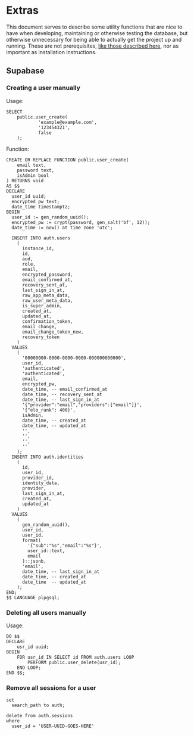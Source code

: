 <head>
	<title>EXTRAS</title>
	<meta name="author" content="frigvid"/>
	<meta name="date-created" content="2024-04-04"/>
</head>

# Extras

This document serves to describe some utility functions that are nice to have when developing, maintaining or otherwise testing the database, but otherwise unnecessary for being able to actually get the project up and running. These are not prerequisites, [like those described here](./PREREQUISITES.md), nor as important as installation instructions.

## Supabase
### Creating a user manually

Usage:

```postgresql
SELECT
    public.user_create(
            'example@example.com',
            '123454321',
            false
    );
```

Function:
```postgresql
CREATE OR REPLACE FUNCTION public.user_create(
    email text,
    password text,
    isAdmin bool
) RETURNS void
AS $$
DECLARE
  user_id uuid;
  encrypted_pw text;
  date_time timestamptz;
BEGIN
  user_id := gen_random_uuid();
  encrypted_pw := crypt(password, gen_salt('bf', 12));
  date_time := now() at time zone 'utc';
  
  INSERT INTO auth.users
    (
      instance_id,
      id,
      aud,
      role,
      email,
      encrypted_password,
      email_confirmed_at,
      recovery_sent_at,
      last_sign_in_at,
      raw_app_meta_data,
      raw_user_meta_data,
      is_super_admin,
      created_at,
      updated_at,
      confirmation_token,
      email_change,
      email_change_token_new,
      recovery_token
    )
  VALUES
    (
      '00000000-0000-0000-0000-000000000000',
      user_id,
      'authenticated',
      'authenticated',
      email,
      encrypted_pw,
      date_time, -- email_confirmed_at
      date_time, -- recovery_sent_at
      date_time, -- last_sign_in_at
      '{"provider":"email","providers":["email"]}',
      '{"elo_rank": 400}',
      isAdmin,
      date_time, -- created_at
      date_time, -- updated_at
      '',
      '',
      '',
      ''
    );
  INSERT INTO auth.identities
    (
      id,
      user_id,
      provider_id,
      identity_data,
      provider,
      last_sign_in_at,
      created_at,
      updated_at
    )
  VALUES
    (
      gen_random_uuid(),
      user_id,
      user_id,
      format(
        '{"sub":"%s","email":"%s"}',
        user_id::text,
        email
      )::jsonb,
      'email',
      date_time, -- last_sign_in_at
      date_time, -- created_at
      date_time  -- updated_at
    );
END;
$$ LANGUAGE plpgsql;
```

### Deleting all users manually

Usage:
```postgresql
DO $$
DECLARE
    usr_id uuid;
BEGIN
    FOR usr_id IN SELECT id FROM auth.users LOOP
        PERFORM public.user_delete(usr_id);
    END LOOP;
END $$;
```

### Remove all sessions for a user

```postgresql
set
  search_path to auth;

delete from auth.sessions
where
  user_id = 'USER-UUID-GOES-HERE'
```
